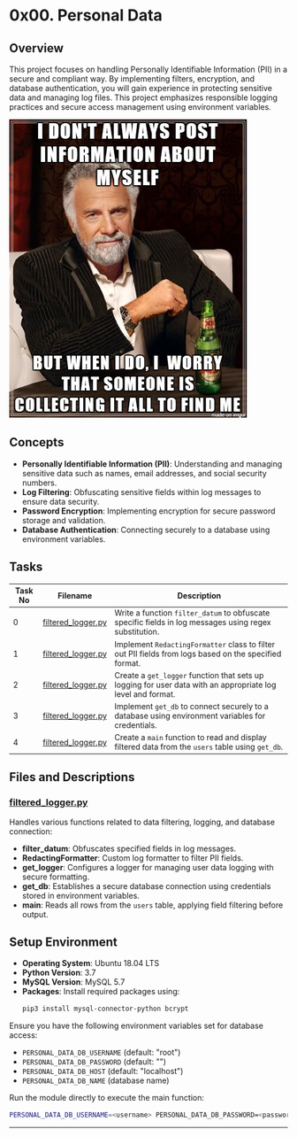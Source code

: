 # 0x00. Personal Data

## Overview
This project focuses on handling Personally Identifiable Information (PII) in a secure and compliant way. By implementing filters, encryption, and database authentication, you will gain experience in protecting sensitive data and managing log files. This project emphasizes responsible logging practices and secure access management using environment variables.

![Image](i-dont-post-info-about.png)

## Concepts
- **Personally Identifiable Information (PII)**: Understanding and managing sensitive data such as names, email addresses, and social security numbers.
- **Log Filtering**: Obfuscating sensitive fields within log messages to ensure data security.
- **Password Encryption**: Implementing encryption for secure password storage and validation.
- **Database Authentication**: Connecting securely to a database using environment variables.

## Tasks

| Task No | Filename                  | Description                                                                                                  |
|---------|----------------------------|--------------------------------------------------------------------------------------------------------------|
| 0       | [filtered_logger.py](./filtered_logger.py) | Write a function `filter_datum` to obfuscate specific fields in log messages using regex substitution.       |
| 1       | [filtered_logger.py](./filtered_logger.py) | Implement `RedactingFormatter` class to filter out PII fields from logs based on the specified format.      |
| 2       | [filtered_logger.py](./filtered_logger.py) | Create a `get_logger` function that sets up logging for user data with an appropriate log level and format. |
| 3       | [filtered_logger.py](./filtered_logger.py) | Implement `get_db` to connect securely to a database using environment variables for credentials.           |
| 4       | [filtered_logger.py](./filtered_logger.py) | Create a `main` function to read and display filtered data from the `users` table using `get_db`.           |

## Files and Descriptions

### [filtered_logger.py](./filtered_logger.py)
Handles various functions related to data filtering, logging, and database connection:
- **filter_datum**: Obfuscates specified fields in log messages.
- **RedactingFormatter**: Custom log formatter to filter PII fields.
- **get_logger**: Configures a logger for managing user data logging with secure formatting.
- **get_db**: Establishes a secure database connection using credentials stored in environment variables.
- **main**: Reads all rows from the `users` table, applying field filtering before output.

## Setup Environment
- **Operating System**: Ubuntu 18.04 LTS
- **Python Version**: 3.7
- **MySQL Version**: MySQL 5.7
- **Packages**: Install required packages using:
  ```bash
  pip3 install mysql-connector-python bcrypt

Ensure you have the following environment variables set for database access:

- `PERSONAL_DATA_DB_USERNAME` (default: "root")
- `PERSONAL_DATA_DB_PASSWORD` (default: "")
- `PERSONAL_DATA_DB_HOST` (default: "localhost")
- `PERSONAL_DATA_DB_NAME` (database name)

Run the module directly to execute the main function:
```bash
PERSONAL_DATA_DB_USERNAME=<username> PERSONAL_DATA_DB_PASSWORD=<password> PERSONAL_DATA_DB_HOST=<host> PERSONAL_DATA_DB_NAME=<dbname> ./filtered_logger.py
```

---

